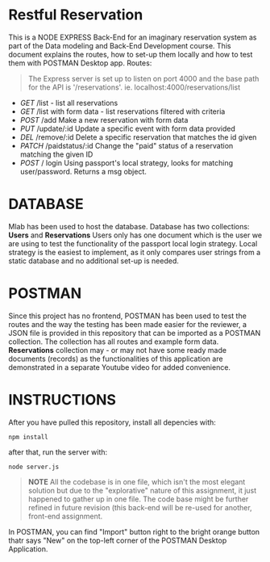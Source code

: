 # Restful Reservation

This is a NODE EXPRESS Back-End for an imaginary reservation system as part of the Data modeling and Back-End Development course. This document explains the routes, how to set-up them locally and how to test them with POSTMAN Desktop app.
Routes:

> The Express server is set up to listen on port 4000 and the base path
> for the API is '/reservations'. ie. localhost:4000/reservations/list

- _GET_ /list - list all reservations
- _GET_ /list with form data - list reservations filtered with criteria
- _POST_ /add Make a new reservation with form data
- _PUT_ /update/:id Update a specific event with form data provided
- _DEL_ /remove/:id Delete a specific reservation that matches the id given
- _PATCH_ /paidstatus/:id Change the "paid" status of a reservation matching the given ID
- _POST_ / login Using passport's local strategy, looks for matching user/password. Returns a msg object.

# DATABASE

Mlab has been used to host the database. Database has two collections: **Users** and **Reservations** Users only has one document which is the user we are using to test the functionality of the passport local login strategy. Local strategy is the easiest to implement, as it only compares user strings from a static database and no additional set-up is needed.

# POSTMAN

Since this project has no frontend, POSTMAN has been used to test the routes and the way the testing has been made easier for the reviewer, a JSON file is provided in this repository that can be imported as a POSTMAN collection. The collection has all routes and example form data. **Reservations** collection may - or may not have some ready made documents (records) as the functionalities of this application are demonstrated in a separate Youtube video for added convenience.

# INSTRUCTIONS

After you have pulled this repository, install all depencies with:

    npm install

after that, run the server with:

    node server.js

> **NOTE** All the codebase is in one file, which isn't the most elegant solution but due to the "explorative" nature of this assignment, it
> just happened to gather up in one file. The code base might be further
> refined in future revision (this back-end will be re-used for another,
> front-end assignment.

In POSTMAN, you can find "Import" button right to the bright orange button thatr says "New" on the top-left corner of the POSTMAN Desktop Application.
